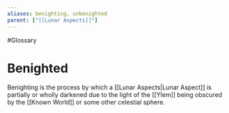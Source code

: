```yaml
---
aliases: benighting, unbenighted
parent: ["[[Lunar Aspects]]"]
---
```

#Glossary 
# Benighted

Benighting is the process by which a [[Lunar Aspects|Lunar Aspect]] is partially or wholly darkened due to the light of the [[Ylem]] being obscured by the [[Known World]] or some other celestial sphere.